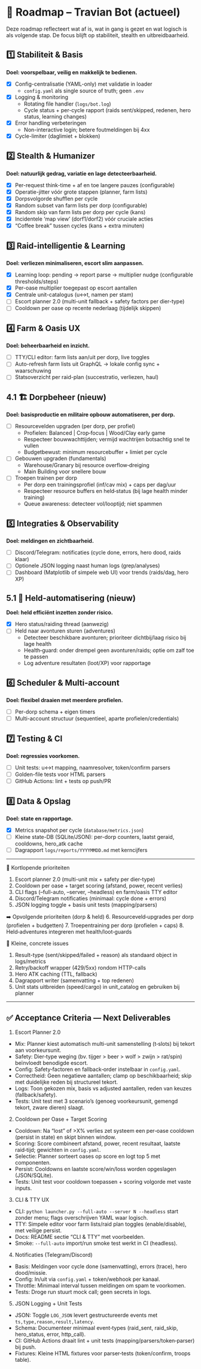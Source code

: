 # 📌 Roadmap – Travian Bot (actueel)

Deze roadmap reflecteert wat af is, wat in gang is gezet en wat logisch is als volgende stap. De focus blijft op stabiliteit, stealth en uitbreidbaarheid.

## 1️⃣ Stabiliteit & Basis
**Doel: voorspelbaar, veilig en makkelijk te bedienen.**
- [x] Config-centralisatie (YAML-only) met validatie in loader
  - `config.yaml` als single source of truth; geen `.env`
- [x] Logging & monitoring
  - Rotating file handler (`logs/bot.log`)
  - Cycle status + per-cycle rapport (raids sent/skipped, redenen, hero status, learning changes)
- [x] Error handling verbeteringen
  - Non-interactive login; betere foutmeldingen bij 4xx
- [x] Cycle-limiter (daglimiet + blokken)

## 2️⃣ Stealth & Humanizer
**Doel: natuurlijk gedrag, variatie en lage detecteerbaarheid.**
- [x] Per-request think-time + af en toe langere pauzes (configurable)
- [x] Operatie-jitter vóór grote stappen (planner, farm lists)
- [x] Dorpsvolgorde shufflen per cycle
- [x] Random subset van farm lists per dorp (configurable)
- [x] Random skip van farm lists per dorp per cycle (kans)
- [x] Incidentele ‘map view’ (dorf1/dorf2) vóór cruciale acties
- [x] “Coffee break” tussen cycles (kans + extra minuten)

## 3️⃣ Raid-intelligentie & Learning
**Doel: verliezen minimaliseren, escort slim aanpassen.**
- [x] Learning loop: pending → report parse → multiplier nudge (configurable thresholds/steps)
- [x] Per-oase multiplier toegepast op escort aantallen
- [x] Centrale unit-catalogus (u↔t, namen per stam)
- [ ] Escort planner 2.0 (multi-unit fallback + safety factors per dier-type)
- [ ] Cooldown per oase op recente nederlaag (tijdelijk skippen)

## 4️⃣ Farm & Oasis UX
**Doel: beheerbaarheid en inzicht.**
- [ ] TTY/CLI editor: farm lists aan/uit per dorp, live toggles
- [ ] Auto-refresh farm lists uit GraphQL → lokale config sync + waarschuwing
- [ ] Statsoverzicht per raid-plan (succestratio, verliezen, haul)

## 4.1 🏗️ Dorpbeheer (nieuw)
**Doel: basisproductie en militaire opbouw automatiseren, per dorp.**
- [ ] Resourcevelden upgraden (per dorp, per profiel)
  - Profielen: Balanced | Crop‑focus | Wood/Clay early game
  - Respecteer bouwwachttijden; vermijd wachtrijen botsachtig snel te vullen
  - Budgetbewust: minimum resourcebuffer + limiet per cycle
- [ ] Gebouwen upgraden (fundamentals)
  - Warehouse/Granary bij resource overflow‑dreiging
  - Main Building voor snellere bouw
- [ ] Troepen trainen per dorp
  - Per dorp een trainingsprofiel (inf/cav mix) + caps per dag/uur
  - Respecteer resource buffers en held‑status (bij lage health minder training)
  - Queue awareness: detecteer vol/looptijd; niet spammen

## 5️⃣ Integraties & Observability
**Doel: meldingen en zichtbaarheid.**
- [ ] Discord/Telegram: notificaties (cycle done, errors, hero dood, raids klaar)
- [ ] Optionele JSON logging naast human logs (grep/analyses)
- [ ] Dashboard (Matplotlib of simpele web UI) voor trends (raids/dag, hero XP)

## 5.1 🦸 Held‑automatisering (nieuw)
**Doel: held efficiënt inzetten zonder risico.**
- [x] Hero status/raiding thread (aanwezig)
- [ ] Held naar avonturen sturen (adventures)
  - Detecteer beschikbare avonturen; prioriteer dichtbij/laag risico bij lage health
  - Health‑guard: onder drempel geen avonturen/raids; optie om zalf toe te passen
  - Log adventure resultaten (loot/XP) voor rapportage

## 6️⃣ Scheduler & Multi-account
**Doel: flexibel draaien met meerdere profielen.**
- [ ] Per-dorp schema + eigen timers
- [ ] Multi-account structuur (sequentieel, aparte profielen/credentials)

## 7️⃣ Testing & CI
**Doel: regressies voorkomen.**
- [ ] Unit tests: u↔t mapping, naamresolver, token/confirm parsers
- [ ] Golden-file tests voor HTML parsers
- [ ] GitHub Actions: lint + tests op push/PR

## 8️⃣ Data & Opslag
**Doel: state en rapportage.**
- [x] Metrics snapshot per cycle (`database/metrics.json`)
- [ ] Kleine state-DB (SQLite/JSON): per-dorp counters, laatst geraid, cooldowns, hero_atk cache
- [ ] Dagrapport `logs/reports/YYYYMMDD.md` met kerncijfers

---

🎯 Kortlopende prioriteiten
1. Escort planner 2.0 (multi-unit mix + safety per dier-type)
2. Cooldown per oase + target scoring (afstand, power, recent verlies)
3. CLI flags (–full-auto, –server, –headless) en farm/oasis TTY editor
4. Discord/Telegram notificaties (minimaal: cycle done + errors)
5. JSON logging toggle + basis unit tests (mapping/parsers)

➡️ Opvolgende prioriteiten (dorp & held)
6. Resourceveld‑upgrades per dorp (profielen + budgetten)
7. Troepentraining per dorp (profielen + caps)
8. Held‑adventures integreren met health/loot‑guards

🧩 Kleine, concrete issues
1) Result-type (sent/skipped/failed + reason) als standaard object in logs/metrics
2) Retry/backoff wrapper (429/5xx) rondom HTTP-calls
3) Hero ATK caching (TTL, fallback)
4) Dagrapport writer (samenvatting + top redenen)
5) Unit stats uitbreiden (speed/cargo) in unit_catalog en gebruiken bij planner

---

## ✅ Acceptance Criteria — Next Deliverables

1) Escort Planner 2.0
- Mix: Planner kiest automatisch multi-unit samenstelling (t‑slots) bij tekort aan voorkeursunit.
- Safety: Dier‑type weging (bv. tijger > beer > wolf > zwijn > rat/spin) beïnvloedt benodigde escort.
- Config: Safety‑factoren en fallback‑order instelbaar in `config.yaml`.
- Correctheid: Geen negatieve aantallen; clamp op beschikbaarheid; skip met duidelijke reden bij structureel tekort.
- Logs: Toon gekozen mix, basis vs adjusted aantallen, reden van keuzes (fallback/safety).
- Tests: Unit test met 3 scenario’s (genoeg voorkeursunit, gemengd tekort, zware dieren) slaagt.

2) Cooldown per Oase + Target Scoring
- Cooldown: Na “lost” of >X% verlies zet systeem een per‑oase cooldown (persist in state) en skipt binnen window.
- Scoring: Score combineert afstand, power, recent resultaat, laatste raid‑tijd; gewichten in `config.yaml`.
- Selectie: Planner sorteert oases op score en logt top 5 met componenten.
- Persist: Cooldowns en laatste score/win/loss worden opgeslagen (JSON/SQLite).
- Tests: Unit test voor cooldown toepassen + scoring volgorde met vaste inputs.

3) CLI & TTY UX
- CLI: `python launcher.py --full-auto --server N --headless` start zonder menu; flags overschrijven YAML waar logisch.
- TTY: Simpele editor voor farm lists/raid plan toggles (enable/disable), met veilige persist.
- Docs: README sectie “CLI & TTY” met voorbeelden.
- Smoke: `--full-auto` import/run smoke test werkt in CI (headless).

4) Notificaties (Telegram/Discord)
- Basis: Meldingen voor cycle done (samenvatting), errors (trace), hero dood/missie.
- Config: In/uit via `config.yaml` + token/webhook per kanaal.
- Throttle: Minimaal interval tussen meldingen om spam te voorkomen.
- Tests: Droge run stuurt mock call; geen secrets in logs.

5) JSON Logging + Unit Tests
- JSON: Toggle `LOG_JSON` levert gestructureerde events met `ts,type,reason,result,latency`.
- Schema: Documenteer minimaal event‑types (raid_sent, raid_skip, hero_status, error, http_call).
- CI: GitHub Actions draait lint + unit tests (mapping/parsers/token‑parser) bij push.
- Fixtures: Kleine HTML fixtures voor parser‑tests (token/confirm, troops table).
